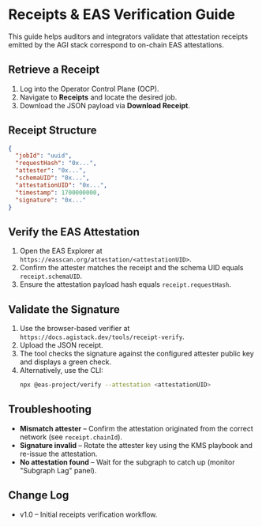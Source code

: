 # Receipts & EAS Verification Guide

This guide helps auditors and integrators validate that attestation receipts emitted by the AGI stack correspond to on-chain EAS attestations.

## Retrieve a Receipt
1. Log into the Operator Control Plane (OCP).
2. Navigate to **Receipts** and locate the desired job.
3. Download the JSON payload via **Download Receipt**.

## Receipt Structure
```json
{
  "jobId": "uuid",
  "requestHash": "0x...",
  "attester": "0x...",
  "schemaUID": "0x...",
  "attestationUID": "0x...",
  "timestamp": 1700000000,
  "signature": "0x..."
}
```

## Verify the EAS Attestation
1. Open the EAS Explorer at `https://easscan.org/attestation/<attestationUID>`.
2. Confirm the attester matches the receipt and the schema UID equals `receipt.schemaUID`.
3. Ensure the attestation payload hash equals `receipt.requestHash`.

## Validate the Signature
1. Use the browser-based verifier at `https://docs.agistack.dev/tools/receipt-verify`.
2. Upload the JSON receipt.
3. The tool checks the signature against the configured attester public key and displays a green check.
4. Alternatively, use the CLI:
   ```bash
   npx @eas-project/verify --attestation <attestationUID>
   ```

## Troubleshooting
- **Mismatch attester** – Confirm the attestation originated from the correct network (see `receipt.chainId`).
- **Signature invalid** – Rotate the attester key using the KMS playbook and re-issue the attestation.
- **No attestation found** – Wait for the subgraph to catch up (monitor "Subgraph Lag" panel).

## Change Log
- v1.0 – Initial receipts verification workflow.
